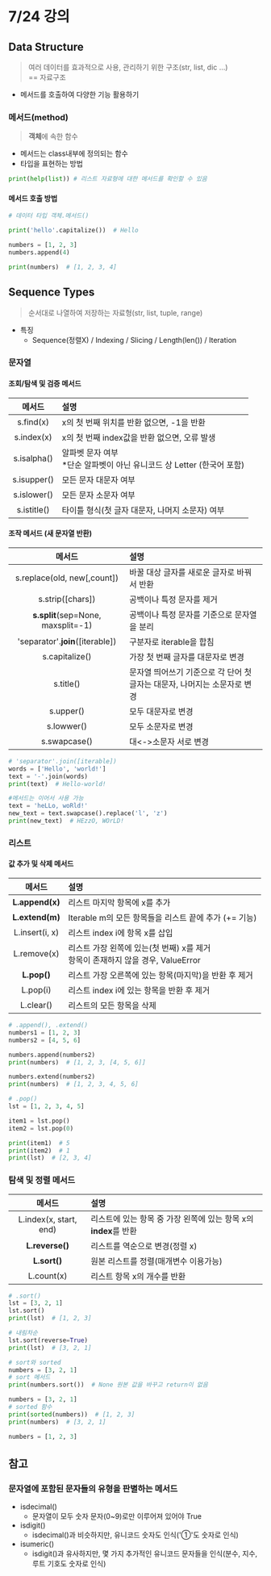 # 7/24 강의
## Data Structure
> 여러 데이터를 효과적으로 사용, 관리하기 위한 구조(str, list, dic ...)  
> == 자료구조
- 메서드를 호출하여 다양한 기능 활용하기

### 메서드(method)
> **객체**에 속한 함수
- 메서드는 class내부에 정의되는 함수
- 타입을 표현하는 방법
```python
print(help(list)) # 리스트 자료형에 대한 메서드를 확인할 수 있음
```
#### 메서드 호출 방법
```python
# 데이터 타입 객체.메서드()

print('hello'.capitalize())  # Hello

numbers = [1, 2, 3]
numbers.append(4)

print(numbers)  # [1, 2, 3, 4]
```

## Sequence Types
> 순서대로 나열하여 저장하는 자료형(str, list, tuple, range)
- 특징
    - Sequence(정렬X) / Indexing / Slicing / Length(len()) / Iteration

### 문자열
#### 조회/탐색 및 검증 메서드
|메서드|설명|
|:--:|:--|
|s.find(x)|x의 첫 번째 위치를 반환 없으면, -1을 반환|
|s.index(x)|x의 첫 번째 index값을 반환 없으면, 오류 발생|
|s.isalpha()|알파벳 문자 여부 <br>*단순 알파벳이 아닌 유니코드 상 Letter (한국어 포함)|
|s.isupper()|모든 문자 대문자 여부|
|s.islower()|모든 문자 소문자 여부|
|s.istitle()|타이틀 형식(첫 글자 대문자, 나머지 소문자) 여부|

#### 조작 메서드 (새 문자열 반환)
|메서드|설명|
|:--:|:--|
|s.replace(old, new[,count])|바꿀 대상 글자를 새로운 글자로 바꿔서 반환|
|s.strip([chars])|공백이나 특정 문자를 제거|
|**s.split**(sep=None, maxsplit=-1)|공백이나 특정 문자를 기준으로 문자열을 분리|
|'separator'.**join**([iterable])|구분자로 iterable을 합침|
|s.capitalize()|가장 첫 번째 글자를 대문자로 변경|
|s.title()|문자열 띄어쓰기 기준으로 각 단어 첫 글자는 대문자, 나머지는 소문자로 변경|
|s.upper()|모두 대문자로 변경|
|s.lowwer()|모두 소문자로 변경|
|s.swapcase()|대<->소문자 서로 변경|
```python
# 'separator'.join([iterable])
words = ['Hello', 'world!']
text = '-'.join(words)
print(text)  # Hello-world!

#메서드는 이어서 사용 가능
text = 'heLLo, woRld!'
new_text = text.swapcase().replace('l', 'z')
print(new_text)  # HEzzO, WOrLD!
```

### 리스트
#### 값 추가 및 삭제 메서드
|메서드|설명|
|:--:|:--|
|**L.append(x)**|리스트 마지막 항목에 x를 추가|
|**L.extend(m)**|Iterable m의 모든 항목들을 리스트 끝에 추가 (+= 기능)|
|L.insert(i, x)|리스트 index i에 항목 x를 삽입|
|L.remove(x)|리스트 가장 왼쪽에 있는(첫 번째) x를 제거<br>항목이 존재하지 않을 경우, ValueError|
|**L.pop()**|리스트 가장 오른쪽에 있는 항목(마지막)을 반환 후 제거|
|L.pop(i)|리스트 index i에 있는 항목을 반환 후 제거|
|L.clear()|리스트의 모든 항목을 삭제|
```python
# .append(), .extend()
numbers1 = [1, 2, 3]
numbers2 = [4, 5, 6]

numbers.append(numbers2)
print(numbers)  # [1, 2, 3, [4, 5, 6]]

numbers.extend(numbers2)
print(numbers)  # [1, 2, 3, 4, 5, 6]

# .pop()
lst = [1, 2, 3, 4, 5]

item1 = lst.pop()
item2 = lst.pop(0)

print(item1)  # 5
print(item2)  # 1
print(lst)  # [2, 3, 4]
```

### 탐색 및 정렬 메서드
|메서드|설명|
|:--:|:--|
|L.index(x, start, end)|리스트에 있는 항목 중 가장 왼쪽에 있는 항목 x의 **index**를 반환|
|**L.reverse()**|리스트를 역순으로 변경(정렬 x)|
|**L.sort()**|원본 리스트를 정렬(매개변수 이용가능)|
|L.count(x)|리스트 항목 x의 개수를 반환|
```python
# .sort()
lst = [3, 2, 1]
lst.sort()
print(lst)  # [1, 2, 3]

# 내림차순
lst.sort(reverse=True)
print(lst)  # [3, 2, 1]
```
```python
# sort와 sorted
numbers = [3, 2, 1]
# sort 메서드
print(numbers.sort())  # None 원본 값을 바꾸고 return이 없음

numbers = [3, 2, 1]
# sorted 함수
print(sorted(numbers))  # [1, 2, 3]
print(numbers)  # [3, 2, 1]
```
```python
numbers = [1, 2, 3]

```
## 참고
### 문자열에 포함된 문자들의 유형을 판별하는 메서드
- isdecimal()
    - 문자열이 모두 숫자 문자(0~9)로만 이루어져 있어야 True
- isdigit()
    - isdecimal()과 비슷하지만, 유니코드 숫자도 인식('①'도 숫자로 인식)
- isumeric()
    - isdigit()과 유사하지만, 몇 가지 추가적인 유니코드 문자들을 인식(분수, 지수, 루트 기호도 숫자로 인식)
